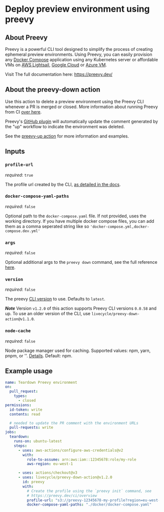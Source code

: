 # Deploy preview environment using preevy

## About Preevy

Preevy is a powerful CLI tool designed to simplify the process of creating ephemeral preview environments.
Using Preevy, you can easily provision any [Docker Compose](https://docs.docker.com/compose/) application using any Kubernetes server or affordable VMs on [AWS Lightsail](https://aws.amazon.com/free/compute/lightsail), [Google Cloud](https://cloud.google.com/compute/) or [Azure VM](https://azure.microsoft.com/en-us/products/virtual-machines/).

Visit The full documentation here: https://preevy.dev/

## About the preevy-down action

Use this action to delete a preview environment using the Preevy CLI whenever a PR is merged or closed. More information about running Preevy from CI [over here](https://preevy.dev/ci/overview#how-to-run-preevy-from-the-ci).

Preevy's [GitHub plugin](https://preevy.dev/integrations/github-plugin) will automatically update the comment generated by the "up" workflow to indicate the environment was deleted.

See the [preevy-up action](https://github.com/marketplace/actions/preevy-down) for more information and examples.

## Inputs

### `profile-url`

*required*: `true`

The profile url created by the CLI, [as detailed in the docs](https://preevy.dev/ci/overview#how-to-run-preevy-from-the-ci).

### `docker-compose-yaml-paths`

*required*: `false`

Optional path to the `docker-compose.yaml` file. If not provided, uses the working directory. If you have multiple docker compose files, you can add them as a comma seperated string like so `'docker-compose.yml,docker-compose.dev.yml'`

### `args`

*required*: `false`

Optional additional args to the `preevy down` command, see the full reference [here](https://preevy.dev/cli-reference/#preevy-down).

### `version`

*required*: `false`

The preevy [CLI version](https://www.npmjs.com/package/preevy?activeTab=versions) to use. Defaults to `latest`.

***Note*** Version `v1.2.0` of this action supports Preevy CLI versions `0.0.58` and up. To use an older version of the CLI, use `livecycle/preevy-down-action@v1.1.0`.

### `node-cache`

*required*: `false`

Node package manager used for caching. Supported values: npm, yarn, pnpm, or ''. [Details](https://github.com/actions/setup-node/blob/main/docs/advanced-usage.md#caching-packages-data). Default: npm.


## Example usage

```yaml
name: Teardown Preevy environment
on:
  pull_request:
    types:
      - closed
permissions:
  id-token: write
  contents: read

  # needed to update the PR comment with the environment URLs
  pull-requests: write
jobs:
  teardown:
    runs-on: ubuntu-latest
    steps:
      - uses: aws-actions/configure-aws-credentials@v2
        with:
          role-to-assume: arn:aws:iam::12345678:role/my-role
          aws-region: eu-west-1

      - uses: actions/checkout@v3
      - uses: livecycle/preevy-down-action@v1.2.0
        id: preevy
        with:
          # Create the profile using the `preevy init` command, see
          # https://preevy.dev/ci/overview
          profile-url: "s3://preevy-12345678-my-profile?region=eu-west-1"
          docker-compose-yaml-paths: "./docker/docker-compose.yaml"
```


